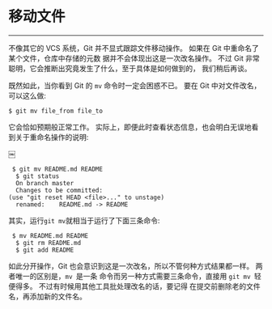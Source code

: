 # 移动文件
---- 

不像其它的 VCS 系统，Git 并不显式跟踪文件移动操作。 如果在 Git 中重命名了某个文件，仓库中存储的元数 据并不会体现出这是一次改名操作。 不过 Git 非常聪明，它会推断出究竟发生了什么，至于具体是如何做到的， 我们稍后再谈。 

既然如此，当你看到 Git 的 `mv` 命令时一定会困惑不已。 要在 Git 中对文件改名，可以这么做: 

	$ git mv file_from file_to 

它会恰如预期般正常工作。 实际上，即便此时查看状态信息，也会明白无误地看到关于重命名操作的说明: 

￼
	 
	 $ git mv README.md README
	  $ git status
	  On branch master
	  Changes to be committed:
	(use "git reset HEAD <file>..." to unstage)
	  renamed:    README.md -> README

其实，运行`git mv`就相当于运行了下面三条命令: 

	 
	 $ mv README.md README
	  $ git rm README.md
	  $ git add README


如此分开操作，Git 也会意识到这是一次改名，所以不管何种方式结果都一样。 两者唯一的区别是，`mv `是一条 命令而另一种方式需要三条命令，直接用 `git mv `轻便得多。 不过有时候用其他工具批处理改名的话，要记得 在提交前删除老的文件名，再添加新的文件名。 


